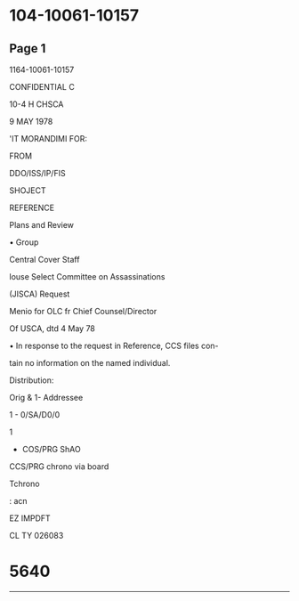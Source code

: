 # 104-10061-10157

## Page 1

1164-10061-10157

CONFIDENTIAL C

10-4 H CHSCA

9 MAY 1978

'IT MORANDIMI FOR:

FROM

DDO/ISS/IP/FIS

SHOJECT

REFERENCE

Plans and Review

• Group

Central Cover Staff

louse Select Committee on Assassinations

(JISCA) Request

Menio for OLC fr Chief Counsel/Director

Of USCA, dtd 4 May 78

• In response to the request in Reference, CCS files con-

tain no information on the named individual.

Distribution:

Orig & 1- Addressee

1 - 0/SA/D0/0

1

- COS/PRG ShAO

CCS/PRG chrono via board

Tchrono

: acn

EZ IMPDFT

CL TY 026083

# 5640

---

